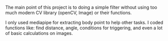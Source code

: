 The main point of this project is to doing a simple filter without using too much modern CV library (openCV, Image) or their functions. 

I only used mediapipe for extracting body point to help other tasks. I coded functions like: find distance, angle, conditions for triggering, and even a lot of basic calculations on images. 
